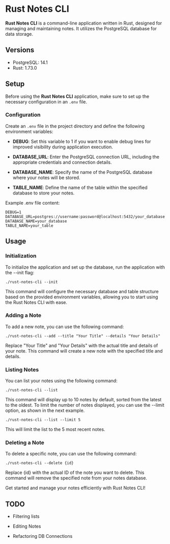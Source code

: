 # Rust Notes CLI

**Rust Notes CLI** is a command-line application written in Rust, designed for managing and maintaining notes. It utilizes the PostgreSQL database for data storage.

## Versions
- PostgreSQL: 14.1
- Rust: 1.73.0

## Setup
Before using the **Rust Notes CLI** application, make sure to set up the necessary configuration in an `.env` file.

### Configuration
Create an `.env` file in the project directory and define the following environment variables:

- **DEBUG**: Set this variable to 1 if you want to enable debug lines for improved visibility during application execution.

- **DATABASE_URL**: Enter the PostgreSQL connection URL, including the appropriate credentials and connection details.

- **DATABASE_NAME**: Specify the name of the PostgreSQL database where your notes will be stored.

- **TABLE_NAME**: Define the name of the table within the specified database to store your notes.

Example .env file content:
```shell
DEBUG=1
DATABASE_URL=postgres://username:password@localhost:5432/your_database
DATABASE_NAME=your_database
TABLE_NAME=your_table
```

## Usage

### Initialization

To initialize the application and set up the database, run the application with the --init flag:

`./rust-notes-cli --init`

This command will configure the necessary database and table structure based on the provided environment variables, allowing you to start using the Rust Notes CLI with ease.

### Adding a Note

To add a new note, you can use the following command:

`./rust-notes-cli --add --title "Your Title" --details "Your Details"`

Replace "Your Title" and "Your Details" with the actual title and details of your note. This command will create a new note with the specified title and details.

### Listing Notes

You can list your notes using the following command:

`./rust-notes-cli --list`

This command will display up to 10 notes by default, sorted from the latest to the oldest. To limit the number of notes displayed, you can use the --limit option, as shown in the next example.

`./rust-notes-cli --list --limit 5`

This will limit the list to the 5 most recent notes.

### Deleting a Note

To delete a specific note, you can use the following command:

`./rust-notes-cli --delete {id}`

Replace {id} with the actual ID of the note you want to delete. This command will remove the specified note from your notes database.

Get started and manage your notes efficiently with Rust Notes CLI!

## TODO

- Filtering lists

- Editing Notes

- Refactoring DB Connections


